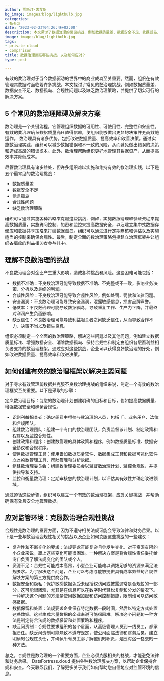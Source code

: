 ```yaml
---
author: 贾斯汀·古埃斯
bg_image: images/blog/lightbulb.jpg
categories:
- 私有云
date: '2023-02-23T04:26:46+02:00'
description: 本文探讨了数据治理的常见挑战，例如数据质量差、数据安全不足、数据孤岛、合规性问题以及缺乏数据治理策略，并提供了解决这些挑战的实用技巧。
image: images/blog/lightbulb.jpg
tags:
- private cloud
- comparison
title: 数据治理面临哪些挑战，以及如何应对？
type: post

---
```

有效的数治理对于当今数据驱动的世界中的商业成功至关重要。然而，组织在有效管理其数据时面临着许多挑战。本文探讨了常见的数治理挑战，例如数据质量差、数据安全不足、数据孤岛、合规性问题以及缺乏数治理策略，并提供了切实可行的解决方案。

## 5 个常见的数治理障碍及解决方案

数治理是一个关键流程，它管理组织数据的可用性、可使用性、完整性和安全性。有效的数治理确保数据质量高且值得信赖，使组织能够做出更好的决策并更高效地运作。
数治理具有诸多优势，包括改进数据质量、提高效率和改善决策。通过实施数治理实践，组织可以减少数据错误和不一致的风险，从而避免做出错误的决策和造成高昂的错误成本。此外，数治理帮助组织更好地管理其数据资产，从而提高效率并降低成本。

尽管数治理具有诸多益处，但许多组织难以实施和维持有效的数治理实践。以下是五个最常见的数治理挑战：

- 数据质量差
- 数据安全不足
- 信息孤岛
- 合规性问题
- 缺乏数治理策略

组织可以通过实施各种策略来克服这些挑战，例如，实施数据清理和验证流程来提高数据质量，实施访问控制、加密和监控来提高数据安全，以及建立集中式数据存储库和数据共享策略来打破数据孤岛。组织可以通过进行定期审核和评估以及实施适当的控制来确保合规性。最后，制定全面的数治理策略包括建立治理框架并让组织各层级的利益相关者参与其中。

## 理解不良数治理的挑战

不良数治理会对企业产生重大影响，造成各种挑战和风险。这些困难可能包括：

- 数据不准确：不良数治理可能导致数据不准确、不完整或不一致，影响业务决策、分析以及最终的利润。
- 合规性风险：不良数治理可能导致合规性风险，例如处罚、罚款和法律问题。
- 安全漏洞：不良数治理可能导致安全漏洞，泄露敏感信息，损害品牌声誉。
- 低效率：不良数治理可能导致数据孤岛，导致重复工作、生产力下降，并最终对利润产生负面影响。
- 缺乏信任：不良数治理可能导致利益相关者之间缺乏信任，从而导致合作不力、决策不当以及错失良机。

组织必须制定一个全面的数治理策略，解决这些问题以及其他问题，例如建立数据质量标准、增强数据安全、消除数据孤岛、保持合规性和制定由组织各层面利益相关者支持的数治理框架。通过应对这些挑战，企业可以获得良好数治理的好处，例如改进数据质量、提高效率和改进决策。

## 如何创建有效的数治理框架以解决主要问题

对于寻求有效管理其数据并克服不良数治理挑战的组织来说，制定一个有效的数治理框架至关重要。以下是采取的步骤：

定义数治理目标：为您的数治理计划创建明确的目标和目标，例如提高数据质量、增强数据安全和确保合规性。

- 识别利益相关者：确定组织中将参与数治理的人员，包括 IT、业务用户、法律和合规团队。
- 组建数治理团队：组建一个专门的数治理团队，负责监督该计划、制定政策和程序以及监控合规性。
- 创建政策和程序：创建数管理的具体政策和程序，例如数据质量标准、数据安全协议和合规程序。
- 使用数据管理工具：使用诸如数据质量软件、数据集成工具和数据可视化软件之类的数管理工具，帮助管理和分析数据。
- 组建数治理委员会：组建数治理委员会以监督数治理计划、监控合规性，并提供指导和支持。
- 监控和衡量数治理：定期审核您的数治理计划，以评估其有效性并确定改进领域。

通过遵循这些步骤，组织可以建立一个有效的数治理框架，应对关键挑战，并帮助确保有效且安全地管理数据。

## 应对监管环境：克服数治理合规性挑战

合规性是数治理的重要方面，因为不遵守相关法规可能会导致法律和财务后果。以下是一些与数治理合规性相关的挑战以及企业如何克服这些挑战的一些建议：

- 复杂性和不断变化的要求：法规要求可能复杂且会发生变化。对于资源有限的小企业来说，跟上这些变化可能很困难。一种解决方案是将合规性责任委托给专门负责了解法规变化的团队或个人。
- 资源不足：合规性可能成本高昂，小型企业可能难以调拨足够的资源来满足法规要求。为了解决这个问题，企业可以考虑与能够提供具有成本效益的合规性解决方案的第三方提供商合作。
- 数据安全和隐私：保护敏感数据免受未经授权访问或披露通常是合规性的一部分。这可能很困难，尤其是在信息可以在数字时代轻松复制和分发的情况下。一种解决这个问题的方法是使用数据加密和访问控制措施，限制谁可以访问敏感数据。
- 数据保留和处置：法规要求企业保存特定数据一段时间，然后以特定方式处置这些数据。这对生成大量数据的企业来说可能很困难。解决这个问题的一种方法是制定符合法规的数据保留和处置策略和程序。
- 缺乏问责制：合规性要求组织的各个层面，从高级管理人员到一线员工，都承担责任。缺乏问责制可能导致不遵守规定，使公司面临法律和财务后果。建立明确的合规性责任，并确保所有员工都了解他们的职责，是应对这一挑战的一种方法。

总之，合规性是数治理的一个重要方面，企业必须克服相关的挑战，才能避免法律和财务后果。 DataFortress.cloud 提供各种数治理解决方案，以帮助企业保持合规和安全。今天联系我们，了解更多关于我们如何帮助您自信地应对监管环境的信息。
